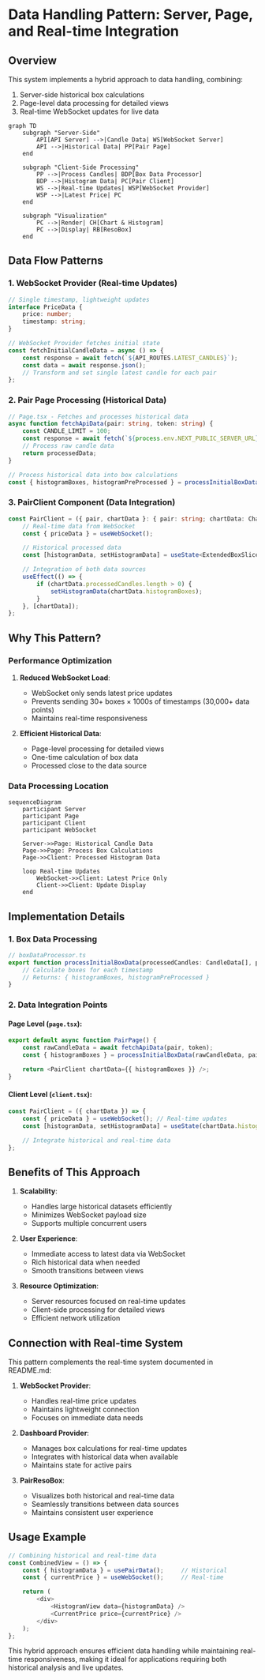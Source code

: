 # Data Handling Pattern: Server, Page, and Real-time Integration

## Overview

This system implements a hybrid approach to data handling, combining:

1. Server-side historical box calculations
2. Page-level data processing for detailed views
3. Real-time WebSocket updates for live data

```mermaid
graph TD
    subgraph "Server-Side"
        API[API Server] -->|Candle Data| WS[WebSocket Server]
        API -->|Historical Data| PP[Pair Page]
    end

    subgraph "Client-Side Processing"
        PP -->|Process Candles| BDP[Box Data Processor]
        BDP -->|Histogram Data| PC[Pair Client]
        WS -->|Real-time Updates| WSP[WebSocket Provider]
        WSP -->|Latest Price| PC
    end

    subgraph "Visualization"
        PC -->|Render| CH[Chart & Histogram]
        PC -->|Display| RB[ResoBox]
    end
```

## Data Flow Patterns

### 1. WebSocket Provider (Real-time Updates)

```typescript
// Single timestamp, lightweight updates
interface PriceData {
    price: number;
    timestamp: string;
}

// WebSocket Provider fetches initial state
const fetchInitialCandleData = async () => {
    const response = await fetch(`${API_ROUTES.LATEST_CANDLES}`);
    const data = await response.json();
    // Transform and set single latest candle for each pair
};
```

### 2. Pair Page Processing (Historical Data)

```typescript
// Page.tsx - Fetches and processes historical data
async function fetchApiData(pair: string, token: string) {
    const CANDLE_LIMIT = 100;
    const response = await fetch(`${process.env.NEXT_PUBLIC_SERVER_URL}/candles/${pair}?limit=${CANDLE_LIMIT}`);
    // Process raw candle data
    return processedData;
}

// Process historical data into box calculations
const { histogramBoxes, histogramPreProcessed } = processInitialBoxData(rawCandleData, pair);
```

### 3. PairClient Component (Data Integration)

```typescript
const PairClient = ({ pair, chartData }: { pair: string; chartData: ChartData }) => {
    // Real-time data from WebSocket
    const { priceData } = useWebSocket();

    // Historical processed data
    const [histogramData, setHistogramData] = useState<ExtendedBoxSlice[]>(chartData.histogramBoxes);

    // Integration of both data sources
    useEffect(() => {
        if (chartData.processedCandles.length > 0) {
            setHistogramData(chartData.histogramBoxes);
        }
    }, [chartData]);
};
```

## Why This Pattern?

### Performance Optimization

1. **Reduced WebSocket Load**:

    - WebSocket only sends latest price updates
    - Prevents sending 30+ boxes × 1000s of timestamps (30,000+ data points)
    - Maintains real-time responsiveness

2. **Efficient Historical Data**:
    - Page-level processing for detailed views
    - One-time calculation of box data
    - Processed close to the data source

### Data Processing Location

```mermaid
sequenceDiagram
    participant Server
    participant Page
    participant Client
    participant WebSocket

    Server->>Page: Historical Candle Data
    Page->>Page: Process Box Calculations
    Page->>Client: Processed Histogram Data

    loop Real-time Updates
        WebSocket->>Client: Latest Price Only
        Client->>Client: Update Display
    end
```

## Implementation Details

### 1. Box Data Processing

```typescript
// boxDataProcessor.ts
export function processInitialBoxData(processedCandles: CandleData[], pair: string) {
    // Calculate boxes for each timestamp
    // Returns: { histogramBoxes, histogramPreProcessed }
}
```

### 2. Data Integration Points

#### Page Level (`page.tsx`):

```typescript
export default async function PairPage() {
    const rawCandleData = await fetchApiData(pair, token);
    const { histogramBoxes } = processInitialBoxData(rawCandleData, pair);

    return <PairClient chartData={{ histogramBoxes }} />;
}
```

#### Client Level (`client.tsx`):

```typescript
const PairClient = ({ chartData }) => {
    const { priceData } = useWebSocket(); // Real-time updates
    const [histogramData, setHistogramData] = useState(chartData.histogramBoxes);

    // Integrate historical and real-time data
};
```

## Benefits of This Approach

1. **Scalability**:

    - Handles large historical datasets efficiently
    - Minimizes WebSocket payload size
    - Supports multiple concurrent users

2. **User Experience**:

    - Immediate access to latest data via WebSocket
    - Rich historical data when needed
    - Smooth transitions between views

3. **Resource Optimization**:
    - Server resources focused on real-time updates
    - Client-side processing for detailed views
    - Efficient network utilization

## Connection with Real-time System

This pattern complements the real-time system documented in README.md:

1. **WebSocket Provider**:

    - Handles real-time price updates
    - Maintains lightweight connection
    - Focuses on immediate data needs

2. **Dashboard Provider**:

    - Manages box calculations for real-time updates
    - Integrates with historical data when available
    - Maintains state for active pairs

3. **PairResoBox**:
    - Visualizes both historical and real-time data
    - Seamlessly transitions between data sources
    - Maintains consistent user experience

## Usage Example

```typescript
// Combining historical and real-time data
const CombinedView = () => {
    const { histogramData } = usePairData();     // Historical
    const { currentPrice } = useWebSocket();     // Real-time

    return (
        <div>
            <HistogramView data={histogramData} />
            <CurrentPrice price={currentPrice} />
        </div>
    );
};
```

This hybrid approach ensures efficient data handling while maintaining real-time responsiveness, making it ideal for applications requiring both historical analysis and live updates.
